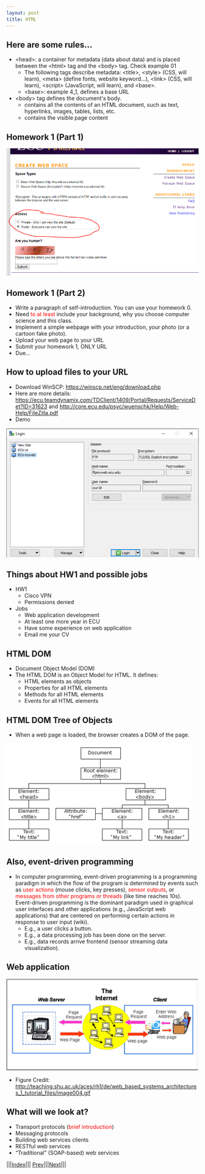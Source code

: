 ```yaml
---
layout: post
title: HTML
---
```

## Here are some rules…
* &lt;head&gt;: a container for metadata (data about data) and is placed between the &lt;html&gt; tag and the &lt;body&gt; tag. Check example 01
  * The following tags describe metadata: &lt;title&gt;, &lt;style&gt; (CSS, will learn), &lt;meta&gt; (define fonts, website keyword…), &lt;link&gt; (CSS, will learn), &lt;script&gt; (JavaScript, will learn), and &lt;base&gt;.
  * &lt;base&gt;: example 4_1, defines a base URL
* &lt;body&gt; tag defines the document's body.
  * contains all the contents of an HTML document, such as text, hyperlinks, images, tables, lists, etc.
  * contains the visible page content
  
## Homework 1 (Part 1)

![](hw1.png)

## Homework 1 (Part 2)

* Write a paragraph of self-introduction. You can use your homework 0.
* Need <font color=red>to at least</font> include your background, why you choose computer science and this class.
* Implement a simple webpage with your introduction, your photo (or a cartoon fake photo).
* Upload your web page to your URL
* Submit your homework 1, ONLY URL
* Due...

## How to upload files to your URL
* Download WinSCP: <https://winscp.net/eng/download.php>
* Here are more details: <https://ecu.teamdynamix.com/TDClient/1409/Portal/Requests/ServiceDet?ID=31623> and <http://core.ecu.edu/psyc/wuenschk/Help/Web-Help/FileZilla.pdf> 
* Demo

![](demo.png)


## Things about HW1 and possible jobs
* HW1
  * Cisco VPN
  * Permissions denied
* Jobs
  * Web application development
  * At least one more year in ECU
  * Have some experience on web application
  * Email me your CV

## HTML DOM
* Document Object Model (DOM)
* The HTML DOM is an Object Model for HTML. It defines:
  * HTML elements as objects
  * Properties for all HTML elements
  * Methods for all HTML elements
  * Events for all HTML elements

## HTML DOM Tree of Objects

* When a web page is loaded, the browser creates a DOM of the page.

![](DOM.png)


## Also, event-driven programming

* In computer programming, event-driven programming is a programming paradigm in which the flow of the program is determined by events such as <font color=red>user actions</font> (mouse clicks, key presses), <font color=red>sensor outputs</font>, or <font color=red>messages from other programs or threads</font> (like time reaches 10s). Event-driven programming is the dominant paradigm used in graphical user interfaces and other applications (e.g., JavaScript web applications) that are centered on performing certain actions in response to user input (wiki).
  * E.g., a user clicks a button.
  * E.g., a data processing job has been done on the server.
  * E.g., data records arrive frontend (sensor streaming data visualization).

## Web application

![](webapp.png)

* Figure Credit: <http://teaching.shu.ac.uk/aces/rh1/de/web_based_systems_architectures_1_tutorial_files/image004.gif>

## What will we look at?

* Transport protocols (<font color=red>brief introduction</font>)
* Messaging protocols
* Building web services clients
* RESTful web services
* “Traditional” (SOAP-based) web services

|||[Index](../../../)||| [Prev](../file4/)|||[Next](../file6/)|||


